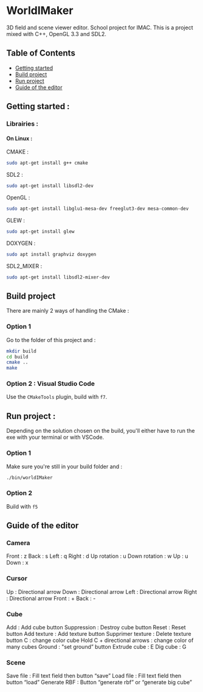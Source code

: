 # WorldIMaker

3D field and scene viewer editor. School project for IMAC.
This is a project mixed with C++, OpenGL 3.3 and SDL2.

## Table of Contents

+ [Getting started](#Getting-started)
+ [Build project](#Build-project)
+ [Run project](#Run-project)
+ [Guide of the editor](#Guide-of-the-editor)


## Getting started :

### Librairies :

#### On Linux :

CMAKE : 

```bash
sudo apt-get install g++ cmake
```

SDL2 : 
```bash
sudo apt-get install libsdl2-dev
```

OpenGL : 

```bash
sudo apt-get install libglu1-mesa-dev freeglut3-dev mesa-common-dev
```

GLEW :

```bash
sudo apt-get install glew
```

DOXYGEN : 

```bash
sudo apt install graphviz doxygen
```

SDL2_MIXER :
```bash
sudo apt-get install libsdl2-mixer-dev
```

## Build project

There are mainly 2 ways of handling the CMake :

### Option 1

Go to the folder of this project and :

```bash
mkdir build
cd build
cmake ..
make
```

### Option 2 : Visual Studio Code

Use the `CMakeTools` plugin, build with `f7`.

## Run project : 

Depending on the solution chosen on the build, you'll either have to run the exe with your terminal or with VSCode.

### Option 1

Make sure you're still in your build folder and :
```bash
./bin/worldIMaker
```

### Option 2

Build with `f5`

## Guide of the editor

### Camera 
Front : z
Back : s
Left : q
Right : d
Up rotation : u
Down rotation : w
Up : u
Down : x

### Cursor
Up : Directional arrow
Down : Directional arrow
Left : Directional arrow
Right : Directional arrow
Front : +
Back : -

### Cube
Add : Add cube button
Suppression : Destroy cube button
Reset : Reset button
Add texture : Add texture button
Supprimer texture : Delete texture button
C : change color cube
Hold C + directional arrows : change color of many cubes
Ground : "set ground” button
Extrude cube : E
Dig cube : G

### Scene
Save file : Fill text field then button “save”
Load file :  Fill text field then button “load”
Generate RBF : Button “generate rbf” or “generate big cube”



